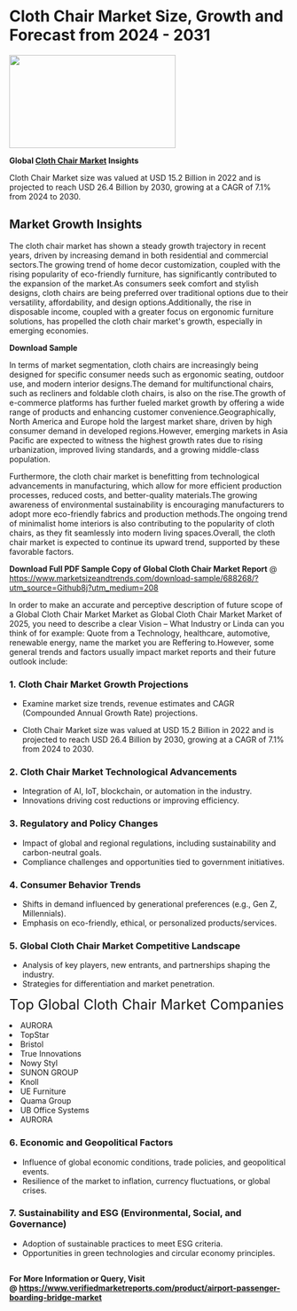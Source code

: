 <H1>Cloth Chair Market Size, Growth and Forecast from 2024 - 2031</H1><img class="aligncenter size-medium wp-image-584254" src="https://thirdeyenews.in/wp-content/uploads/2024/09/Global-Market-Research-300x168.jpeg" alt="" width="300" height="168" /><p><strong>Global&nbsp;<a href="https://www.marketsizeandtrends.com/download-sample/688268/?utm_source=Github8j?utm_medium=208">Cloth Chair Market</a> Insights</strong></p><p>Cloth Chair Market size was valued at USD 15.2 Billion in 2022 and is projected to reach USD 26.4 Billion by 2030, growing at a CAGR of 7.1% from 2024 to 2030.</p><p><h2>Market Growth Insights</h2> <p>The cloth chair market has shown a steady growth trajectory in recent years, driven by increasing demand in both residential and commercial sectors.The growing trend of home decor customization, coupled with the rising popularity of eco-friendly furniture, has significantly contributed to the expansion of the market.As consumers seek comfort and stylish designs, cloth chairs are being preferred over traditional options due to their versatility, affordability, and design options.Additionally, the rise in disposable income, coupled with a greater focus on ergonomic furniture solutions, has propelled the cloth chair market's growth, especially in emerging economies.</p> <p><strong>Download Sample</strong></p> <p>In terms of market segmentation, cloth chairs are increasingly being designed for specific consumer needs such as ergonomic seating, outdoor use, and modern interior designs.The demand for multifunctional chairs, such as recliners and foldable cloth chairs, is also on the rise.The growth of e-commerce platforms has further fueled market growth by offering a wide range of products and enhancing customer convenience.Geographically, North America and Europe hold the largest market share, driven by high consumer demand in developed regions.However, emerging markets in Asia Pacific are expected to witness the highest growth rates due to rising urbanization, improved living standards, and a growing middle-class population.<p>Furthermore, the cloth chair market is benefitting from technological advancements in manufacturing, which allow for more efficient production processes, reduced costs, and better-quality materials.The growing awareness of environmental sustainability is encouraging manufacturers to adopt more eco-friendly fabrics and production methods.The ongoing trend of minimalist home interiors is also contributing to the popularity of cloth chairs, as they fit seamlessly into modern living spaces.Overall, the cloth chair market is expected to continue its upward trend, supported by these favorable factors.</p> <p><span class=""><strong>Download Full PDF Sample Copy of Global Cloth Chair Market Report</strong> @ <a href="https://www.marketsizeandtrends.com/download-sample/688268/?utm_source=Github8j?utm_medium=208" target="_blank">https://www.marketsizeandtrends.com/download-sample/688268/?utm_source=Github8j?utm_medium=208</a></span></p><p>In order to make an accurate and perceptive description of future scope of a Global&nbsp;Cloth Chair Market Market as Global&nbsp;Cloth Chair Market Market of 2025, you need to describe a clear Vision &ndash; What Industry or Linda can you think of for example: Quote from a Technology, healthcare, automotive, renewable energy, name the market you are Reffering to.However, some general trends and factors usually impact market reports and their future outlook include:</p><h3>1.&nbsp;<strong>Cloth Chair Market Growth Projections</strong></h3><ul><li>Examine market size trends, revenue estimates and CAGR (Compounded Annual Growth Rate) projections.</li><li><p>Cloth Chair Market size was valued at USD 15.2 Billion in 2022 and is projected to reach USD 26.4 Billion by 2030, growing at a CAGR of 7.1% from 2024 to 2030.</p></li></ul><h3>2.&nbsp;<strong>Cloth Chair Market Technological Advancements</strong></h3><ul><li>Integration of AI, IoT, blockchain, or automation in the industry.</li><li>Innovations driving cost reductions or improving efficiency.</li></ul><h3>3.&nbsp;<strong>Regulatory and Policy Changes</strong></h3><ul><li>Impact of global and regional regulations, including sustainability and carbon-neutral goals.</li><li>Compliance challenges and opportunities tied to government initiatives.</li></ul><h3>4.&nbsp;<strong>Consumer Behavior Trends</strong></h3><ul><li>Shifts in demand influenced by generational preferences (e.g., Gen Z, Millennials).</li><li>Emphasis on eco-friendly, ethical, or personalized products/services.</li></ul><h3>5.&nbsp;<strong>Global Cloth Chair Market Competitive Landscape</strong></h3><ul><li>Analysis of key players, new entrants, and partnerships shaping the industry.</li><li>Strategies for differentiation and market penetration.</li></ul><p data-pm-slice="1 1 []"><span style="color: inherit; font-family: inherit; font-size: 25px;">Top Global Cloth Chair Market Companies</span></p><div class="" data-test-id=""><p><li>AURORA</li><li> TopStar</li><li> Bristol</li><li> True Innovations</li><li> Nowy Styl</li><li> SUNON GROUP</li><li> Knoll</li><li> UE Furniture</li><li> Quama Group</li><li> UB Office Systems</li><li> AURORA</li></p></div><h3>6.&nbsp;<strong>Economic and Geopolitical Factors</strong></h3><ul><li>Influence of global economic conditions, trade policies, and geopolitical events.</li><li>Resilience of the market to inflation, currency fluctuations, or global crises.</li></ul><h3>7.&nbsp;<strong>Sustainability and ESG (Environmental, Social, and Governance)</strong></h3><ul><li>Adoption of sustainable practices to meet ESG criteria.</li><li>Opportunities in green technologies and circular economy principles.</li></ul><h2><strong style="font-size: 14px;">For More Information or Query, Visit @&nbsp;</strong><a style="background-color: #ffffff; font-size: 14px;" href="https://www.marketsizeandtrends.com/report/cloth-chair-market/" target="_blank">https://www.verifiedmarketreports.com/product/airport-passenger-boarding-bridge-market</a></h2>